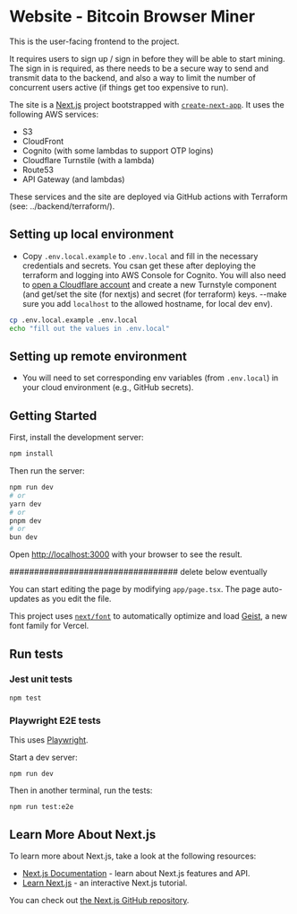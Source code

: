 # Website - Bitcoin Browser Miner
This is the user-facing frontend to the project.

It requires users to sign up / sign in before they will be able to start mining. The sign in is required, as there needs to be a secure way to send and transmit data to the backend, and also a way to limit the number of concurrent users active (if things get too expensive to run).

The site is a [Next.js](https://nextjs.org) project bootstrapped with [`create-next-app`](https://nextjs.org/docs/app/api-reference/cli/create-next-app). It uses the following AWS services:

- S3
- CloudFront
- Cognito (with some lambdas to support OTP logins)
- Cloudflare Turnstile (with a lambda)
- Route53
- API Gateway (and lambdas)

These services and the site are deployed via GitHub actions with Terraform (see: ../backend/terraform/).

## Setting up local environment

- Copy `.env.local.example` to `.env.local` and fill in the necessary credentials and secrets. You csan get these after deploying the terraform and logging into AWS Console for Cognito. You will also need to [open a Cloudflare account](https://dash.cloudflare.com/sign-up) and create a new Turnstyle component (and get/set the site (for nextjs) and secret (for terraform) keys. --make sure you add `localhost` to the allowed hostname, for local dev env).

```bash
cp .env.local.example .env.local
echo "fill out the values in .env.local"
```

## Setting up remote environment

- You will need to set corresponding env variables (from `.env.local`) in your cloud environment (e.g., GitHub secrets).

## Getting Started

First, install the development server:

```bash
npm install
```

Then run the server:

```bash
npm run dev
# or
yarn dev
# or
pnpm dev
# or
bun dev
```

Open [http://localhost:3000](http://localhost:3000) with your browser to see the result.

################################## delete below eventually

You can start editing the page by modifying `app/page.tsx`. The page auto-updates as you edit the file.

This project uses [`next/font`](https://nextjs.org/docs/app/building-your-application/optimizing/fonts) to automatically optimize and load [Geist](https://vercel.com/font), a new font family for Vercel.

## Run tests

### Jest unit tests
```
npm test
```

### Playwright E2E tests
This uses [Playwright](https://playwright.dev/).

Start a dev server:
```
npm run dev
```
Then in another terminal, run the tests:
```
npm run test:e2e
```

## Learn More About Next.js

To learn more about Next.js, take a look at the following resources:

- [Next.js Documentation](https://nextjs.org/docs) - learn about Next.js features and API.
- [Learn Next.js](https://nextjs.org/learn) - an interactive Next.js tutorial.

You can check out [the Next.js GitHub repository](https://github.com/vercel/next.js).
